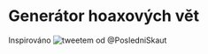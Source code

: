 # Generátor hoaxových vět

Inspirováno ![tweetem od @PosledniSkaut](https://twitter.com/Posledniskaut/status/1109755950729179136)
